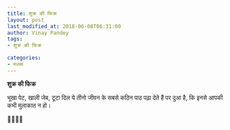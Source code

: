 ```yaml
---
title: शुक्र की फिक्र
layout: post
last_modified_at: 2018-06-08T06:31:00
author: Vinay Pandey
tags:
- शुक्र की फिक्र

categories:
- मध्यम
---
```

**शुक्र की फिक्र**

भूखा पेट, खाली जेब, टूटा दिल
ये तीनो जीवन के सबसे कठिन पाठ पढ़ा देते हैं
पर दुआ है, 
कि इनसे आपकी कभी मुलाकात न हो।

🙏🌷🌷🙏


